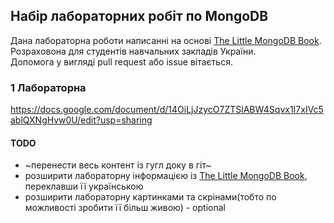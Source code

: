 ## Набір лабораторних робіт по MongoDB
Дана лабораторна роботи написанні на основі [The Little MongoDB Book](https://github.com/night-codes/The-Little-MongoDB-Book-rus). Розраховона для студентів навчальних закладів України.  
Допомога у вигляді pull request або issue вітається.  
### 1 Лабораторна
https://docs.google.com/document/d/14OiLjJzycO7ZTSlABW4Sqvx1I7xIVc5ablQXNgHvw0U/edit?usp=sharing
#### TODO
* ~перенести весь контент із гугл доку в гіт~
* розширити лабораторну інформацією із [The Little MongoDB Book](https://github.com/night-codes/The-Little-MongoDB-Book-rus), переклавши її українською
* розширити лабораторну картинками та скрінами(тобто по можливості зробити її більш живою) - optional
